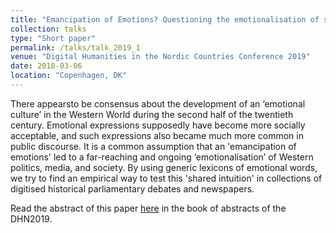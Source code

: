 ```yaml
---
title: "Emancipation of Emotions? Questioning the emotionalisation of society with emotion mining and digitised historical corpora"
collection: talks
type: "Short paper"
permalink: /talks/talk_2019_1
venue: "Digital Humanities in the Nordic Countries Conference 2019"
date: 2018-03-06
location: "Copenhagen, DK"
---
```

There appearsto be consensus about the development of an ‘emotional culture’ in the Western World during the second
half of the twentieth century. Emotional expressions supposedly have become more socially acceptable, and such
expressions also became much more common in public discourse. It is a common assumption that an 'emancipation of emotions'
led  to a far-reaching and ongoing ‘emotionalisation’ of Western politics, media, and society. By using generic lexicons of emotional words, we try to find an empirical way to test this 'shared intuition' in collections of digitised historical parliamentary debates and newspapers.

Read the abstract of this paper <a href="https://web.archive.org/web/20190312162005/https://cst.dk/DHN2019Pro/abstracts/Emancipation.pdf" target="_blank">here</a> in the book of abstracts of the DHN2019.
